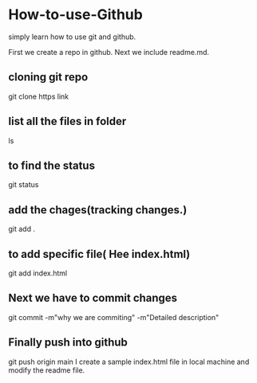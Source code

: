 # How-to-use-Github

simply learn how to use git and github.

First we create a repo in github. Next we include readme.md.

## cloning git repo 
git clone https link

## list all the files in folder
ls

## to find the status
git status

## add the chages(tracking changes.)
git add .

## to add specific file( Hee index.html)
git add index.html

## Next we have to commit changes
git commit -m"why we are commiting" -m"Detailed description"

## Finally push into github
git push origin main
I create a sample index.html file in local machine and modify the readme file.
